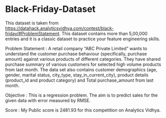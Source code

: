# Black-Friday-Dataset
This dataset is taken from https://datahack.analyticsvidhya.com/contest/black-friday/#ProblemStatement. This dataset contains more than 5,00,000 entries and it is a classic dataset to practice your feature engineering skills.

Problem Statement : A retail company “ABC Private Limited” wants to understand the customer purchase behaviour (specifically, purchase amount) against various products of different categories. They have shared purchase summary of various customers for selected high volume products from last month. The data set also contains customer demographics (age, gender, marital status, city_type, stay_in_current_city), product details (product_id and product category) and Total purchase_amount from last month.

Objective : This is a regression problem. The aim is to predict sales for the given data with error measured by RMSE.

Score : My Public score is 2481.93 for this competition on Analytics Vidhya.
